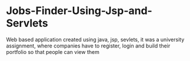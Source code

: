 # Jobs-Finder-Using-Jsp-and-Servlets
Web based application created using java, jsp, sevlets, it was a university assignment, where companies have to register, login and build their portfolio so that people can view them
